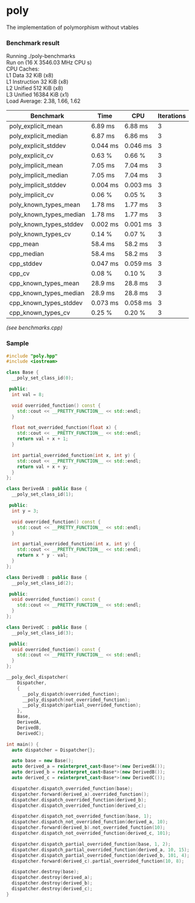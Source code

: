 # poly

The implementation of polymorphism without vtables

### Benchmark result

Running ./poly-benchmarks\
Run on (16 X 3546.03 MHz CPU s)\
CPU Caches:\
 L1 Data 32 KiB (x8)\
 L1 Instruction 32 KiB (x8)\
 L2 Unified 512 KiB (x8)\
 L3 Unified 16384 KiB (x1)\
 Load Average: 2.38, 1.66, 1.62

| Benchmark               | Time     | CPU      | Iterations |
| ----------------------- | -------- | -------- | ---------- |
| poly_explicit_mean      | 6.89 ms  | 6.88 ms  | 3          |
| poly_explicit_median    | 6.87 ms  | 6.86 ms  | 3          |
| poly_explicit_stddev    | 0.044 ms | 0.046 ms | 3          |
| poly_explicit_cv        | 0.63 %   | 0.66 %   | 3          |
| poly_implicit_mean      | 7.05 ms  | 7.04 ms  | 3          |
| poly_implicit_median    | 7.05 ms  | 7.04 ms  | 3          |
| poly_implicit_stddev    | 0.004 ms | 0.003 ms | 3          |
| poly_implicit_cv        | 0.06 %   | 0.05 %   | 3          |
| poly_known_types_mean   | 1.78 ms  | 1.77 ms  | 3          |
| poly_known_types_median | 1.78 ms  | 1.77 ms  | 3          |
| poly_known_types_stddev | 0.002 ms | 0.001 ms | 3          |
| poly_known_types_cv     | 0.14 %   | 0.07 %   | 3          |
| cpp_mean                | 58.4 ms  | 58.2 ms  | 3          |
| cpp_median              | 58.4 ms  | 58.2 ms  | 3          |
| cpp_stddev              | 0.047 ms | 0.059 ms | 3          |
| cpp_cv                  | 0.08 %   | 0.10 %   | 3          |
| cpp_known_types_mean    | 28.9 ms  | 28.8 ms  | 3          |
| cpp_known_types_median  | 28.9 ms  | 28.8 ms  | 3          |
| cpp_known_types_stddev  | 0.073 ms | 0.058 ms | 3          |
| cpp_known_types_cv      | 0.25 %   | 0.20 %   | 3          |

_(see benchmarks.cpp)_

### Sample

```C++
#include "poly.hpp"
#include <iostream>

class Base {
  __poly_set_class_id(0);

 public:
  int val = 8;

  void overrided_function() const {
    std::cout << __PRETTY_FUNCTION__ << std::endl;
  }

  float not_overrided_function(float x) {
    std::cout << __PRETTY_FUNCTION__ << std::endl;
    return val + x + 1;
  }

  int partial_overrided_function(int x, int y) {
    std::cout << __PRETTY_FUNCTION__ << std::endl;
    return val + x + y;
  }
};

class DerivedA : public Base {
  __poly_set_class_id(1);

 public:
  int y = 3;

  void overrided_function() const {
    std::cout << __PRETTY_FUNCTION__ << std::endl;
  }

  int partial_overrided_function(int x, int y) {
    std::cout << __PRETTY_FUNCTION__ << std::endl;
    return x * y - val;
  }
};

class DerivedB : public Base {
  __poly_set_class_id(2);

 public:
  void overrided_function() const {
    std::cout << __PRETTY_FUNCTION__ << std::endl;
  }
};

class DerivedC : public Base {
  __poly_set_class_id(3);

 public:
  void overrided_function() const {
    std::cout << __PRETTY_FUNCTION__ << std::endl;
  }
};

__poly_decl_dispatcher(
    Dispatcher,
    {
      __poly_dispatch(overrided_function);
      __poly_dispatch(not_overrided_function);
      __poly_dispatch(partial_overrided_function);
    },
    Base,
    DerivedA,
    DerivedB,
    DerivedC);

int main() {
  auto dispatcher = Dispatcher{};

  auto base = new Base();
  auto derived_a = reinterpret_cast<Base*>(new DerivedA());
  auto derived_b = reinterpret_cast<Base*>(new DerivedB());
  auto derived_c = reinterpret_cast<Base*>(new DerivedC());

  dispatcher.dispatch_overrided_function(base);
  dispatcher.forward(derived_a).overrided_function();
  dispatcher.dispatch_overrided_function(derived_b);
  dispatcher.dispatch_overrided_function(derived_c);

  dispatcher.dispatch_not_overrided_function(base, 1);
  dispatcher.dispatch_not_overrided_function(derived_a, 10);
  dispatcher.forward(derived_b).not_overrided_function(10);
  dispatcher.dispatch_not_overrided_function(derived_c, 101);

  dispatcher.dispatch_partial_overrided_function(base, 1, 2);
  dispatcher.dispatch_partial_overrided_function(derived_a, 10, 15);
  dispatcher.dispatch_partial_overrided_function(derived_b, 101, 4);
  dispatcher.forward(derived_c).partial_overrided_function(10, 8);

  dispatcher.destroy(base);
  dispatcher.destroy(derived_a);
  dispatcher.destroy(derived_b);
  dispatcher.destroy(derived_c);
}
```
